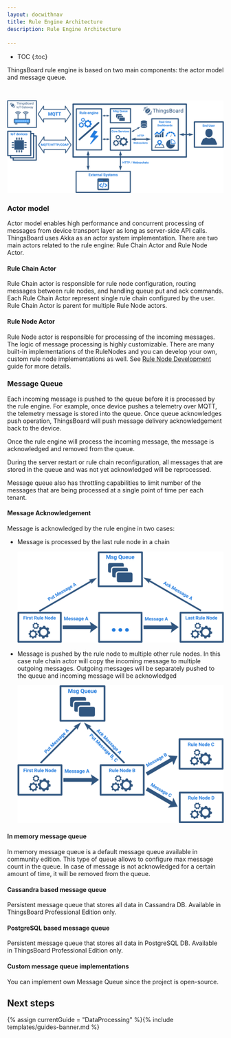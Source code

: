 ```yaml
---
layout: docwithnav
title: Rule Engine Architecture
description: Rule Engine Architecture

---
```


* TOC
{:toc}

ThingsBoard rule engine is based on two main components: the actor model and message queue.

<br/>

![image](/images/user-guide/rule-engine-2-0/rule-engine-architecture.svg)
 
### Actor model

Actor model enables high performance and concurrent processing of messages from device transport layer as long as server-side API calls. 
ThingsBoard uses Akka as an actor system implementation. 
There are two main actors related to the rule engine: Rule Chain Actor and Rule Node Actor.

#### Rule Chain Actor

Rule Chain actor is responsible for rule node configuration, routing messages between rule nodes, and handling queue put and ack commands.
Each Rule Chain Actor represent single rule chain configured by the user. Rule Chain Actor is parent for multiple Rule Node actors.

#### Rule Node Actor

Rule Node actor is responsible for processing of the incoming messages. The logic of message processing is highly customizable.
There are many built-in implementations of the RuleNodes and you can develop your own, custom rule node implementations as well.
See [Rule Node Development](/docs/user-guide/contribution/rule-node-development/) guide for more details.
 
### Message Queue

Each incoming message is pushed to the queue before it is processed by the rule engine. 
For example, once device pushes a telemetry over MQTT, the telemetry message is stored into the queue. 
Once queue acknowledges push operation, ThingsBoard will push message delivery acknowledgement back to the device.

Once the rule engine will process the incoming message, the message is acknowledged and removed from the queue. 
  
During the server restart or rule chain reconfiguration, all messages that are stored in the queue and was not yet acknowledged will be reprocessed.

Message queue also has throttling capabilities to limit number of the messages that are being processed at a single point of time per each tenant. 

#### Message Acknowledgement

Message is acknowledged by the rule engine in two cases:

  * Message is processed by the last rule node in a chain
        
    ![image](/images/user-guide/rule-engine-2-0/rule-engine-ack-case1.svg)

  * Message is pushed by the rule node to multiple other rule nodes. In this case rule chain actor will copy the incoming message to multiple outgoing messages. 
    Outgoing messages will be separately pushed to the queue and incoming message will be acknowledged 

    ![image](/images/user-guide/rule-engine-2-0/rule-engine-ack-case2.svg)
  
#### In memory message queue
  
In memory message queue is a default message queue available in community edition. This type of queue allows to configure max message count in the queue.
In case of message is not acknowledged for a certain amount of time, it will be removed from the queue.
  
#### Cassandra based message queue  

Persistent message queue that stores all data in Cassandra DB. Available in ThingsBoard Professional Edition only.

#### PostgreSQL based message queue

Persistent message queue that stores all data in PostgreSQL DB. Available in ThingsBoard Professional Edition only.

#### Custom message queue implementations
 
You can implement own Message Queue since the project is open-source.   

## Next steps

{% assign currentGuide = "DataProcessing" %}{% include templates/guides-banner.md %}